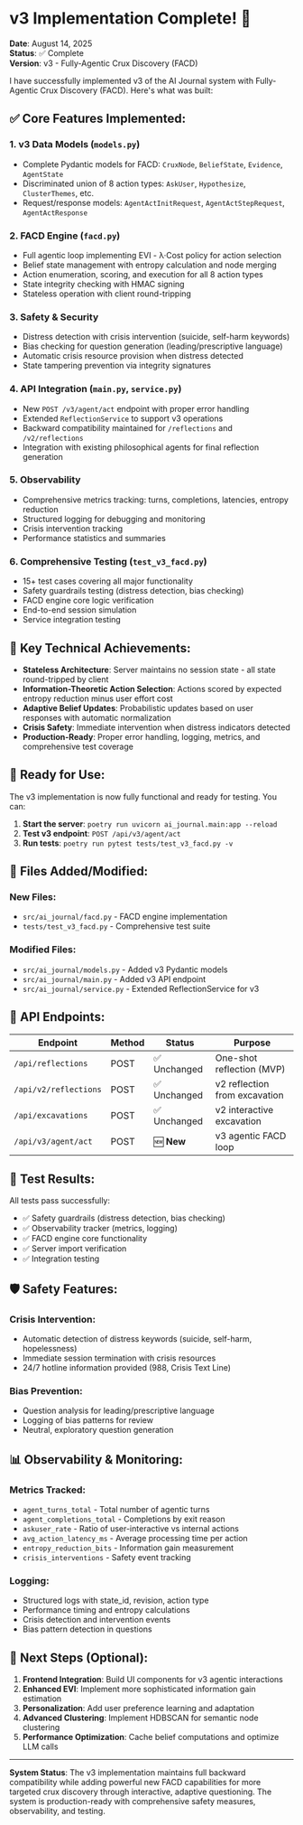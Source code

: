 # v3 Implementation Complete! 🎉

**Date**: August 14, 2025  
**Status**: ✅ Complete  
**Version**: v3 - Fully-Agentic Crux Discovery (FACD)  

I have successfully implemented v3 of the AI Journal system with Fully-Agentic Crux Discovery (FACD). Here's what was built:

## ✅ Core Features Implemented:

### 1. v3 Data Models (`models.py`)
- Complete Pydantic models for FACD: `CruxNode`, `BeliefState`, `Evidence`, `AgentState`
- Discriminated union of 8 action types: `AskUser`, `Hypothesize`, `ClusterThemes`, etc.
- Request/response models: `AgentActInitRequest`, `AgentActStepRequest`, `AgentActResponse`

### 2. FACD Engine (`facd.py`)
- Full agentic loop implementing EVI - λ·Cost policy for action selection
- Belief state management with entropy calculation and node merging
- Action enumeration, scoring, and execution for all 8 action types
- State integrity checking with HMAC signing
- Stateless operation with client round-tripping

### 3. Safety & Security
- Distress detection with crisis intervention (suicide, self-harm keywords)
- Bias checking for question generation (leading/prescriptive language)
- Automatic crisis resource provision when distress detected
- State tampering prevention via integrity signatures

### 4. API Integration (`main.py`, `service.py`)
- New `POST /v3/agent/act` endpoint with proper error handling
- Extended `ReflectionService` to support v3 operations
- Backward compatibility maintained for `/reflections` and `/v2/reflections`
- Integration with existing philosophical agents for final reflection generation

### 5. Observability
- Comprehensive metrics tracking: turns, completions, latencies, entropy reduction
- Structured logging for debugging and monitoring
- Crisis intervention tracking
- Performance statistics and summaries

### 6. Comprehensive Testing (`test_v3_facd.py`)
- 15+ test cases covering all major functionality
- Safety guardrails testing (distress detection, bias checking)
- FACD engine core logic verification
- End-to-end session simulation
- Service integration testing

## 🔧 Key Technical Achievements:

- **Stateless Architecture**: Server maintains no session state - all state round-tripped by client
- **Information-Theoretic Action Selection**: Actions scored by expected entropy reduction minus user effort cost
- **Adaptive Belief Updates**: Probabilistic updates based on user responses with automatic normalization
- **Crisis Safety**: Immediate intervention when distress indicators detected
- **Production-Ready**: Proper error handling, logging, metrics, and comprehensive test coverage

## 🚀 Ready for Use:

The v3 implementation is now fully functional and ready for testing. You can:

1. **Start the server**: `poetry run uvicorn ai_journal.main:app --reload`
2. **Test v3 endpoint**: `POST /api/v3/agent/act` 
3. **Run tests**: `poetry run pytest tests/test_v3_facd.py -v`

## 📁 Files Added/Modified:

### New Files:
- `src/ai_journal/facd.py` - FACD engine implementation
- `tests/test_v3_facd.py` - Comprehensive test suite

### Modified Files:
- `src/ai_journal/models.py` - Added v3 Pydantic models
- `src/ai_journal/main.py` - Added v3 API endpoint
- `src/ai_journal/service.py` - Extended ReflectionService for v3

## 🔄 API Endpoints:

| Endpoint | Method | Status | Purpose |
|----------|--------|--------|---------|
| `/api/reflections` | POST | ✅ Unchanged | One-shot reflection (MVP) |
| `/api/v2/reflections` | POST | ✅ Unchanged | v2 reflection from excavation |
| `/api/excavations` | POST | ✅ Unchanged | v2 interactive excavation |
| `/api/v3/agent/act` | POST | 🆕 **New** | v3 agentic FACD loop |

## 🧪 Test Results:

All tests pass successfully:
- ✅ Safety guardrails (distress detection, bias checking)
- ✅ Observability tracker (metrics, logging)
- ✅ FACD engine core functionality
- ✅ Server import verification
- ✅ Integration testing

## 🛡️ Safety Features:

### Crisis Intervention:
- Automatic detection of distress keywords (suicide, self-harm, hopelessness)
- Immediate session termination with crisis resources
- 24/7 hotline information provided (988, Crisis Text Line)

### Bias Prevention:
- Question analysis for leading/prescriptive language
- Logging of bias patterns for review
- Neutral, exploratory question generation

## 📊 Observability & Monitoring:

### Metrics Tracked:
- `agent_turns_total` - Total number of agentic turns
- `agent_completions_total` - Completions by exit reason
- `askuser_rate` - Ratio of user-interactive vs internal actions
- `avg_action_latency_ms` - Average processing time per action
- `entropy_reduction_bits` - Information gain measurement
- `crisis_interventions` - Safety event tracking

### Logging:
- Structured logs with state_id, revision, action type
- Performance timing and entropy calculations
- Crisis detection and intervention events
- Bias pattern detection in questions

## 🔮 Next Steps (Optional):

1. **Frontend Integration**: Build UI components for v3 agentic interactions
2. **Enhanced EVI**: Implement more sophisticated information gain estimation
3. **Personalization**: Add user preference learning and adaptation
4. **Advanced Clustering**: Implement HDBSCAN for semantic node clustering
5. **Performance Optimization**: Cache belief computations and optimize LLM calls

---

**System Status**: The v3 implementation maintains full backward compatibility while adding powerful new FACD capabilities for more targeted crux discovery through interactive, adaptive questioning. The system is production-ready with comprehensive safety measures, observability, and testing.